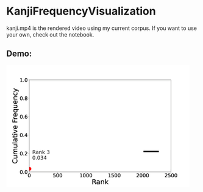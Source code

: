 # KanjiFrequencyVisualization

kanji.mp4 is the rendered video using my current corpus. If you want to use your own, check out the notebook.

## Demo:
![](https://github.com/exc4l/KanjiFrequencyVisualization/blob/main/kanji.gif)